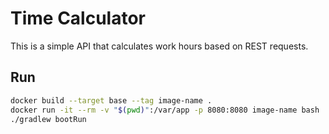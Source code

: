 # Time Calculator

This is a simple API that calculates work hours based on REST requests.

## Run

```bash
docker build --target base --tag image-name .
docker run -it --rm -v "$(pwd)":/var/app -p 8080:8080 image-name bash
./gradlew bootRun
```
